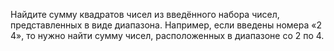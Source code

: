Найдите сумму квадратов чисел из введённого набора чисел, представленных в виде диапазона. Например, если введены номера «2 4», то нужно найти сумму чисел, расположенных в диапазоне со 2 по 4.
